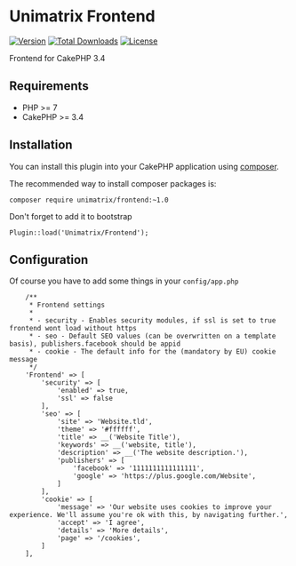 # Unimatrix Frontend

[![Version](https://img.shields.io/packagist/v/unimatrix/frontend.svg?style=flat-square)](https://packagist.org/packages/unimatrix/frontend)
[![Total Downloads](https://img.shields.io/packagist/dt/unimatrix/frontend.svg?style=flat-square)](https://packagist.org/packages/unimatrix/frontend/stats)
[![License](https://img.shields.io/badge/license-MIT-blue.svg)](https://raw.githubusercontent.com/unimatrix/frontend/master/LICENSE)

Frontend for CakePHP 3.4

## Requirements
* PHP >= 7
* CakePHP >= 3.4

## Installation

You can install this plugin into your CakePHP application using [composer](http://getcomposer.org).

The recommended way to install composer packages is:

```
composer require unimatrix/frontend:~1.0
```

Don't forget to add it to bootstrap
```
Plugin::load('Unimatrix/Frontend');
```

## Configuration

Of course you have to add some things in your `config/app.php`
```
    /**
     * Frontend settings
     *
     * - security - Enables security modules, if ssl is set to true frontend wont load without https
     * - seo - Default SEO values (can be overwritten on a template basis), publishers.facebook should be appid
     * - cookie - The default info for the (mandatory by EU) cookie message
     */
    'Frontend' => [
        'security' => [
            'enabled' => true,
            'ssl' => false
        ],
        'seo' => [
            'site' => 'Website.tld',
            'theme' => '#ffffff',
            'title' => __('Website Title'),
            'keywords' => __('website, title'),
            'description' => __('The website description.'),
            'publishers' => [
                'facebook' => '1111111111111111',
                'google' => 'https://plus.google.com/Website',
            ]
        ],
        'cookie' => [
            'message' => 'Our website uses cookies to improve your experience. We'll assume you're ok with this, by navigating further.',
            'accept' => 'I agree',
            'details' => 'More details',
            'page' => '/cookies',
        ]
    ],
 ```
